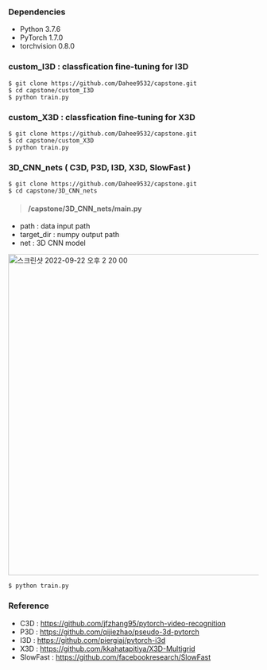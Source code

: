 ### Dependencies
* Python 3.7.6
* PyTorch 1.7.0 
* torchvision 0.8.0 

### custom_I3D : classfication fine-tuning for I3D
```
$ git clone https://github.com/Dahee9532/capstone.git
$ cd capstone/custom_I3D
$ python train.py
```

### custom_X3D : classfication fine-tuning for X3D
``` 
$ git clone https://github.com/Dahee9532/capstone.git
$ cd capstone/custom_X3D
$ python train.py
```


### 3D_CNN_nets ( C3D, P3D, I3D, X3D, SlowFast )
``` 
$ git clone https://github.com/Dahee9532/capstone.git
$ cd capstone/3D_CNN_nets
```

> #### /capstone/3D_CNN_nets/main.py
* path : data input path
* target_dir : numpy output path
* net : 3D CNN model

<img width="646" alt="스크린샷 2022-09-22 오후 2 20 00" src="https://user-images.githubusercontent.com/107235450/191664465-e08f172b-f3a2-4150-b338-991fe14de988.png">

```
$ python train.py
```


### Reference
* C3D : https://github.com/jfzhang95/pytorch-video-recognition
* P3D : https://github.com/qijiezhao/pseudo-3d-pytorch
* I3D : https://github.com/piergiaj/pytorch-i3d
* X3D : https://github.com/kkahatapitiya/X3D-Multigrid
* SlowFast : https://github.com/facebookresearch/SlowFast

